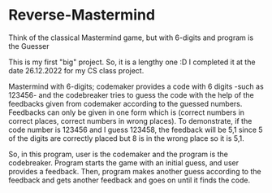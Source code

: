 # Reverse-Mastermind
Think of the classical Mastermind game, but with 6-digits and program is the Guesser

  This is my first "big" project. So, it is a lengthy one :D I completed it at the date 26.12.2022 for my CS class project.
  
  Mastermind with 6-digits; codemaker provides a code with 6 digits -such as 123456- and the codebreaker tries to guess
the code with the help of the feedbacks given from codemaker according to the guessed numbers. Feedbacks can only be given in
one form which is (correct numbers in correct places, correct numbers in wrong places). To demonstrate, if the code number is 123456 and
I guess 123458, the feedback will be 5,1 since 5 of the digits are correctly placed but 8 is in the wrong place so it is 5,1.

  So, in this program, user is the codemaker and the program is the codebreaker. Program starts the game with an initial guess, and user
provides a feedback. Then, program makes another guess according to the feedback and gets another feedback and goes on until it finds
the code.
